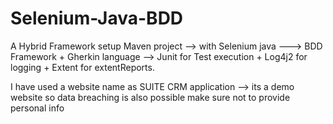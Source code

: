 # Selenium-Java-BDD

A Hybrid Framework setup 
Maven project --> with Selenium java ---> BDD Framework + Gherkin language --> Junit for Test execution + Log4j2 for logging + Extent for extentReports.

I have used a website name as SUITE CRM application --> its a demo website so data breaching is also possible make sure not to provide personal info  
